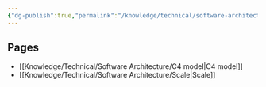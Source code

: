 ```yaml
---
{"dg-publish":true,"permalink":"/knowledge/technical/software-architecture/software-architecture/","dgPassFrontmatter":true}
---
```


## Pages

- [[Knowledge/Technical/Software Architecture/C4 model\|C4 model]]
- [[Knowledge/Technical/Software Architecture/Scale\|Scale]]


